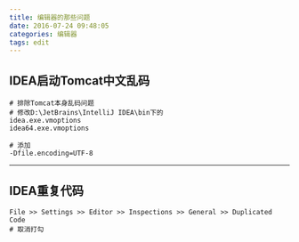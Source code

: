 ```yaml
---
title: 编辑器的那些问题
date: 2016-07-24 09:48:05
categories: 编辑器
tags: edit
---
```

<!-- more -->
## IDEA启动Tomcat中文乱码
```
# 排除Tomcat本身乱码问题
# 修改D:\JetBrains\IntelliJ IDEA\bin下的
idea.exe.vmoptions
idea64.exe.vmoptions

# 添加
-Dfile.encoding=UTF-8
```

--- 

## IDEA重复代码
```
File >> Settings >> Editor >> Inspections >> General >> Duplicated Code
# 取消打勾
```
